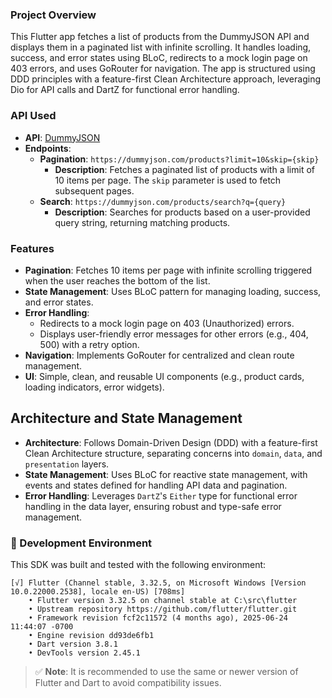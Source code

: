 ### Project Overview
This Flutter app fetches a list of products from the DummyJSON API and displays them in a paginated list with infinite scrolling. It handles loading, success, and error states using BLoC, redirects to a mock login page on 403 errors, and uses GoRouter for navigation. The app is structured using DDD principles with a feature-first Clean Architecture approach, leveraging Dio for API calls and DartZ for functional error handling.

### API Used
- **API**: [DummyJSON](https://dummyjson.com)
- **Endpoints**:
  - **Pagination**: `https://dummyjson.com/products?limit=10&skip={skip}`
    - **Description**: Fetches a paginated list of products with a limit of 10 items per page. The `skip` parameter is used to fetch subsequent pages.
  - **Search**: `https://dummyjson.com/products/search?q={query}`
    - **Description**: Searches for products based on a user-provided query string, returning matching products.

### Features
- **Pagination**: Fetches 10 items per page with infinite scrolling triggered when the user reaches the bottom of the list.
- **State Management**: Uses BLoC pattern for managing loading, success, and error states.
- **Error Handling**:
  - Redirects to a mock login page on 403 (Unauthorized) errors.
  - Displays user-friendly error messages for other errors (e.g., 404, 500) with a retry option.
- **Navigation**: Implements GoRouter for centralized and clean route management.
- **UI**: Simple, clean, and reusable UI components (e.g., product cards, loading indicators, error widgets).

## Architecture and State Management
- **Architecture**: Follows Domain-Driven Design (DDD) with a feature-first Clean Architecture structure, separating concerns into `domain`, `data`, and `presentation` layers.
- **State Management**: Uses BLoC for reactive state management, with events and states defined for handling API data and pagination.
- **Error Handling**: Leverages `DartZ`'s `Either` type for functional error handling in the data layer, ensuring robust and type-safe error management.


### 🧪 Development Environment

This SDK was built and tested with the following environment:

```
[√] Flutter (Channel stable, 3.32.5, on Microsoft Windows [Version 10.0.22000.2538], locale en-US) [708ms]
    • Flutter version 3.32.5 on channel stable at C:\src\flutter
    • Upstream repository https://github.com/flutter/flutter.git
    • Framework revision fcf2c11572 (4 months ago), 2025-06-24 11:44:07 -0700
    • Engine revision dd93de6fb1
    • Dart version 3.8.1
    • DevTools version 2.45.1
```

> ✅ **Note**: It is recommended to use the same or newer version of Flutter and Dart to avoid compatibility issues.
